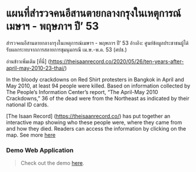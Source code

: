 # แผนที่สำรวจคนอีสานตายกลางกรุงในเหตุการณ์เมษาฯ - พฤษภาฯ ปี’ 53
 สำรวจคนอีสานตายกลางกรุงในเหตุการณ์เมษาฯ - พฤษภาฯ ปี’ 53 อ้างอิง: ศูนย์ข้อมูลประชาชนผู้ได้รับผลกระทบจากการสลายการชุมนุมกรณี เม.ษ.-พ.ค. 53 (ศปช.)
 
 อ่านข้าวเพิ่มเติม [ที่นี่] (https://theisaanrecord.co/2020/05/26/ten-years-after-april-may-2010-23-thai/)

In the bloody crackdowns on Red Shirt protesters in Bangkok in April and May 2010, at least 94 people were killed. Based on information collected by The People’s Information Center’s report, “The April-May 2010 Crackdowns,” 36 of the dead were from the Northeast as indicated by their national ID cards. 

[The Isaan Record] (https://theisaanrecord.co/) has put together an interactive map showing who these people were, where they came from and how they died. Readers can access the information by clicking on the map. See more [here](https://theisaanrecord.co/2020/05/30/ten-years-after-april-may-2010-15/)

### Demo Web Application

> Check out the demo [here](https://aonwittawat.github.io/Redmap/).
